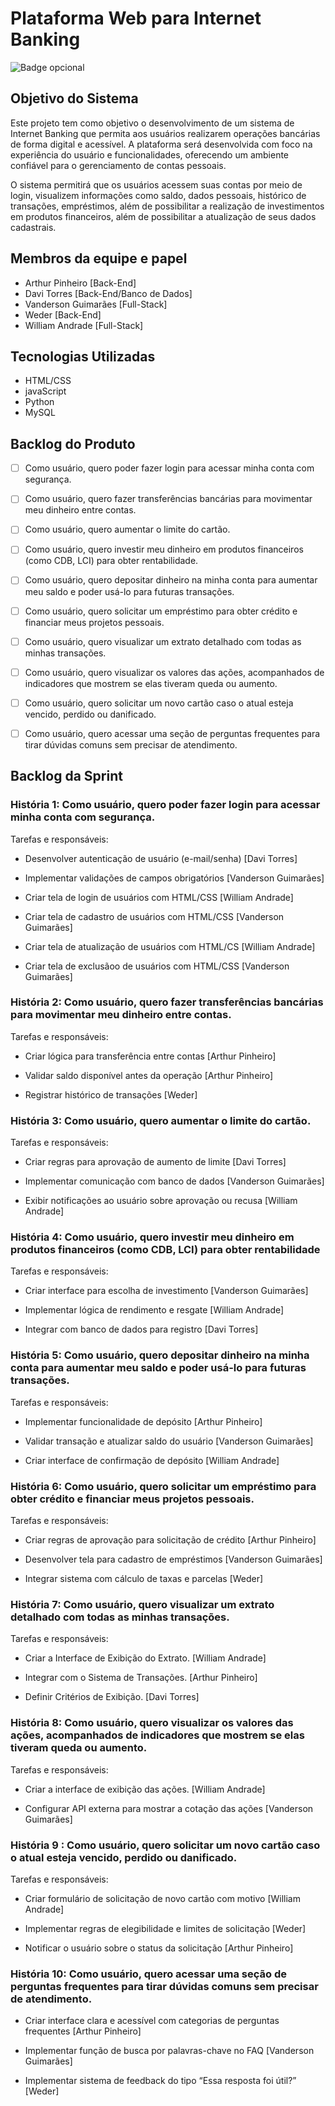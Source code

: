 # Plataforma Web para Internet Banking
![Badge opcional](https://img.shields.io/badge/status-em%20desenvolvimento-yellow)

## Objetivo do Sistema

Este projeto tem como objetivo o desenvolvimento de um sistema de Internet Banking que permita aos usuários realizarem operações bancárias de forma digital e acessível. A plataforma será desenvolvida com foco na experiência do usuário e funcionalidades, oferecendo um ambiente confiável para o gerenciamento de contas pessoais.

O sistema permitirá que os usuários acessem suas contas por meio de login, visualizem informações como saldo, dados pessoais, histórico de transações, empréstimos, além de possibilitar a realização de investimentos em produtos financeiros, além de possibilitar a atualização de seus dados cadastrais.

## Membros da equipe e papel

- Arthur Pinheiro [Back-End]
- Davi Torres [Back-End/Banco de Dados]
- Vanderson Guimarães [Full-Stack]
- Weder [Back-End]
- William Andrade [Full-Stack]

## Tecnologias Utilizadas

- HTML/CSS
- javaScript
- Python
- MySQL

## Backlog do Produto

- [ ] Como usuário, quero poder fazer login para acessar minha conta com segurança.
- [ ] Como usuário, quero fazer transferências bancárias para movimentar meu dinheiro entre contas.
- [ ] Como usuário, quero aumentar o limite do cartão.
- [ ] Como usuário, quero investir meu dinheiro em produtos financeiros (como CDB, LCI) para obter rentabilidade.
- [ ] Como usuário, quero depositar dinheiro na minha conta para aumentar meu saldo e poder usá-lo para futuras transações.
- [ ] Como usuário, quero solicitar um empréstimo para obter crédito e financiar meus projetos pessoais.
- [ ] Como usuário, quero visualizar um extrato detalhado com todas as minhas transações.
- [ ] Como usuário, quero visualizar os valores das ações, acompanhados de indicadores que mostrem se elas tiveram queda ou aumento.
- [ ] Como usuário, quero solicitar um novo cartão caso o atual esteja vencido, perdido ou danificado.
- [ ] Como usuário, quero acessar uma seção de perguntas frequentes para tirar dúvidas comuns sem precisar de atendimento.


## Backlog da Sprint

### História 1: Como usuário, quero poder fazer login para acessar minha conta com segurança.

Tarefas e responsáveis:

- Desenvolver autenticação de usuário (e-mail/senha) [Davi Torres]

- Implementar validações de campos obrigatórios [Vanderson Guimarães]

- Criar tela de login de usuários com HTML/CSS [William Andrade]

- Criar tela de cadastro de usuários com HTML/CSS [Vanderson Guimarães]

- Criar tela de atualização de usuários com HTML/CS [William Andrade]

- Criar tela de exclusãoo de usuários com HTML/CSS [Vanderson Guimarães]

### História 2: Como usuário, quero fazer transferências bancárias para movimentar meu dinheiro entre contas.

Tarefas e responsáveis:

- Criar lógica para transferência entre contas [Arthur Pinheiro]

- Validar saldo disponível antes da operação [Arthur Pinheiro]

- Registrar histórico de transações [Weder]

### História 3: Como usuário, quero aumentar o limite do cartão.

Tarefas e responsáveis:

- Criar regras para aprovação de aumento de limite [Davi Torres]

- Implementar comunicação com banco de dados [Vanderson Guimarães]

- Exibir notificações ao usuário sobre aprovação ou recusa [William Andrade]

### História 4: Como usuário, quero investir meu dinheiro em produtos financeiros (como CDB, LCI) para obter rentabilidade

Tarefas e responsáveis:

- Criar interface para escolha de investimento [Vanderson Guimarães]

- Implementar lógica de rendimento e resgate [William Andrade]

- Integrar com banco de dados para registro [Davi Torres]

### História 5: Como usuário, quero depositar dinheiro na minha conta para aumentar meu saldo e poder usá-lo para futuras transações.

Tarefas e responsáveis:

- Implementar funcionalidade de depósito [Arthur Pinheiro]

- Validar transação e atualizar saldo do usuário [Vanderson Guimarães]

- Criar interface de confirmação de depósito [William Andrade]

### História 6: Como usuário, quero solicitar um empréstimo para obter crédito e financiar meus projetos pessoais.

Tarefas e responsáveis:

- Criar regras de aprovação para solicitação de crédito [Arthur Pinheiro]

- Desenvolver tela para cadastro de empréstimos [Vanderson Guimarães]

- Integrar sistema com cálculo de taxas e parcelas [Weder]

### História 7: Como usuário, quero visualizar um extrato detalhado com todas as minhas transações.

Tarefas e responsáveis:

- Criar a Interface de Exibição do Extrato. [William Andrade]

- Integrar com o Sistema de Transações. [Arthur Pinheiro]

- Definir Critérios de Exibição. [Davi Torres]

### História 8: Como usuário, quero visualizar os valores das ações, acompanhados de indicadores que mostrem se elas tiveram queda ou aumento.

Tarefas e responsáveis:

- Criar a interface de exibição das ações. [William Andrade]

- Configurar API externa para mostrar a cotação das ações [Vanderson Guimarães]

### História 9 : Como usuário, quero solicitar um novo cartão caso o atual esteja vencido, perdido ou danificado.

Tarefas e responsáveis:

- Criar formulário de solicitação de novo cartão com motivo [William Andrade]

- Implementar regras de elegibilidade e limites de solicitação [Weder]

- Notificar o usuário sobre o status da solicitação [Arthur Pinheiro]

### História 10: Como usuário, quero acessar uma seção de perguntas frequentes para tirar dúvidas comuns sem precisar de atendimento.

- Criar interface clara e acessível com categorias de perguntas frequentes [Arthur Pinheiro]

- Implementar função de busca por palavras-chave no FAQ [Vanderson Guimarães]

- Implementar sistema de feedback do tipo “Essa resposta foi útil?” [Weder]


